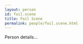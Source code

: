 ```yaml
---
layout: person
id: foil.scene
title: Foil Scene
permalink: people/foil.scene.html
---
```


Person details...